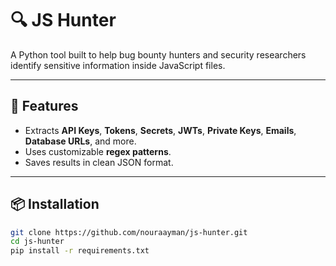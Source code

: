 # 🔍 JS Hunter

A Python tool built to help bug bounty hunters and security researchers identify sensitive information inside JavaScript files.

---

## 🚀 Features

- Extracts **API Keys**, **Tokens**, **Secrets**, **JWTs**, **Private Keys**, **Emails**, **Database URLs**, and more.
- Uses customizable **regex patterns**.
- Saves results in clean JSON format.


---

## 📦 Installation

```bash
git clone https://github.com/nouraayman/js-hunter.git
cd js-hunter
pip install -r requirements.txt
